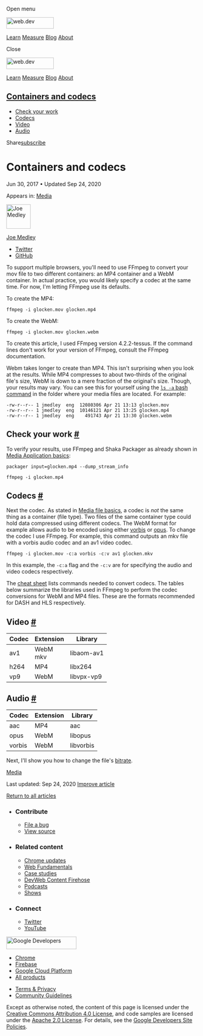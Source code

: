 <span class="w-tooltip w-tooltip--left">Open menu</span>

<a href="/" class="gc-analytics-event header-default__logo-link"><img src="/images/lockup.svg" alt="web.dev" class="header-default__logo" width="125" height="30" /></a>

<a href="/learn/" class="gc-analytics-event header-default__link">Learn</a> <a href="/measure/" class="gc-analytics-event header-default__link">Measure</a> <a href="/blog/" class="gc-analytics-event header-default__link">Blog</a> <a href="/about/" class="gc-analytics-event header-default__link">About</a>

<span class="w-tooltip">Close</span>

<a href="/" class="gc-analytics-event"><img src="/images/lockup.svg" alt="web.dev" class="drawer-default__logo" width="125" height="30" /></a>

<a href="/learn/" class="gc-analytics-event drawer-default__link">Learn</a> <a href="/measure/" class="gc-analytics-event drawer-default__link">Measure</a> <a href="/blog/" class="gc-analytics-event drawer-default__link">Blog</a> <a href="/about/" class="gc-analytics-event drawer-default__link">About</a>

<a href="#containers-and-codecs" class="w-toc__header--link">Containers and codecs</a>
--------------------------------------------------------------------------------------

-   [Check your work](#check-your-work)
-   [Codecs](#codecs)
-   [Video](#video)
-   [Audio](#audio)

Share<a href="/newsletter/" class="gc-analytics-event w-actions__fab w-actions__fab--subscribe"><span>subscribe</span></a>

Containers and codecs
=====================

Jun 30, 2017 <span class="w-author__separator">•</span> Updated Sep 24, 2020

<span class="w-post-signpost__title">Appears in:</span> <a href="/media" class="w-post-signpost__link">Media</a>

[<img src="https://web-dev.imgix.net/image/admin/ynJFmvKEbD9diZZsTdkD.jpg?auto=format&amp;fit=crop&amp;h=64&amp;w=64" alt="Joe Medley" class="w-author__image" sizes="(min-width: 64px) 64px, calc(100vw - 48px)" srcset="https://web-dev.imgix.net/image/admin/ynJFmvKEbD9diZZsTdkD.jpg?fit=crop&amp;h=64&amp;w=64&amp;auto=format&amp;dpr=1&amp;q=75, https://web-dev.imgix.net/image/admin/ynJFmvKEbD9diZZsTdkD.jpg?fit=crop&amp;h=64&amp;w=64&amp;auto=format&amp;dpr=2&amp;q=50 2x, https://web-dev.imgix.net/image/admin/ynJFmvKEbD9diZZsTdkD.jpg?fit=crop&amp;h=64&amp;w=64&amp;auto=format&amp;dpr=3&amp;q=35 3x, https://web-dev.imgix.net/image/admin/ynJFmvKEbD9diZZsTdkD.jpg?fit=crop&amp;h=64&amp;w=64&amp;auto=format&amp;dpr=4&amp;q=23 4x, https://web-dev.imgix.net/image/admin/ynJFmvKEbD9diZZsTdkD.jpg?fit=crop&amp;h=64&amp;w=64&amp;auto=format&amp;dpr=5&amp;q=20 5x" width="64" height="64" />](/authors/joemedley/)

<a href="/authors/joemedley/" class="w-author__name-link">Joe Medley</a>

-   <a href="https://twitter.com/medleyjp" class="w-author__link">Twitter</a>
-   <a href="https://github.com/jpmedley" class="w-author__link">GitHub</a>

To support multiple browsers, you'll need to use FFmpeg to convert your mov file to two different containers: an MP4 container and a WebM container. In actual practice, you would likely specify a codec at the same time. For now, I'm letting FFmpeg use its defaults.

To create the MP4:

    ffmpeg -i glocken.mov glocken.mp4

To create the WebM:

    ffmpeg -i glocken.mov glocken.webm

To create this article, I used FFmpeg version 4.2.2-tessus. If the command lines don't work for your version of FFmpeg, consult the FFmpeg documentation.

Webm takes longer to create than MP4. This isn't surprising when you look at the results. While MP4 compresses to about two-thirds of the original file's size, WebM is down to a mere fraction of the original's size. Though, your results may vary. You can see this for yourself using the [`ls -a` bash command](https://www.tecmint.com/15-basic-ls-command-examples-in-linux/) in the folder where your media files are located. For example:

    -rw-r--r-- 1 jmedley  eng  12080306 Apr 21 13:13 glocken.mov
    -rw-r--r-- 1 jmedley  eng  10146121 Apr 21 13:25 glocken.mp4
    -rw-r--r-- 1 jmedley  eng    491743 Apr 21 13:30 glocken.webm

Check your work <a href="#check-your-work" class="w-headline-link">#</a>
------------------------------------------------------------------------

To verify your results, use FFmpeg and Shaka Packager as already shown in [Media Application basics](/media-application-basics):

    packager input=glocken.mp4 --dump_stream_info

    ffmpeg -i glocken.mp4

Codecs <a href="#codecs" class="w-headline-link">#</a>
------------------------------------------------------

Next the codec. As stated in [Media file basics](/media-file-basics), a codec is *not* the same thing as a container (file type). Two files of the same container type could hold data compressed using different codecs. The WebM format for example allows audio to be encoded using either [vorbis](https://en.wikipedia.org/wiki/Vorbis) or [opus](https://en.wikipedia.org/wiki/Opus_(audio_format)). To change the codec I use FFmpeg. For example, this command outputs an mkv file with a vorbis audio codec and an av1 video codec.

    ffmpeg -i glocken.mov -c:a vorbis -c:v av1 glocken.mkv

In this example, the `-c:a` flag and the `-c:v` are for specifying the audio and video codecs respectively.

The [cheat sheet](/media-cheat-sheet#codec) lists commands needed to convert codecs. The tables below summarize the libraries used in FFmpeg to perform the codec conversions for WebM and MP4 files. These are the formats recommended for DASH and HLS respectively.

Video <a href="#video" class="w-headline-link">#</a>
----------------------------------------------------

<table><thead><tr class="header"><th>Codec</th><th>Extension</th><th>Library</th></tr></thead><tbody><tr class="odd"><td>av1</td><td>WebM<br />
mkv</td><td>libaom-av1</td></tr><tr class="even"><td>h264</td><td>MP4</td><td>libx264</td></tr><tr class="odd"><td>vp9</td><td>WebM</td><td>libvpx-vp9</td></tr></tbody></table>

Audio <a href="#audio" class="w-headline-link">#</a>
----------------------------------------------------

<table><thead><tr class="header"><th>Codec</th><th>Extension</th><th>Library</th></tr></thead><tbody><tr class="odd"><td>aac</td><td>MP4</td><td>aac</td></tr><tr class="even"><td>opus</td><td>WebM</td><td>libopus</td></tr><tr class="odd"><td>vorbis</td><td>WebM</td><td>libvorbis</td></tr></tbody></table>

Next, I'll show you how to change the file's [bitrate](/bitrate).

<a href="/tags/media/" class="w-chip">Media</a>

<span class="w-mr--sm">Last updated: Sep 24, 2020 </span>[Improve article](https://github.com/GoogleChrome/web.dev/blob/master/src/site/content/en/media/containers-and-codecs/index.md)

<a href="/media" class="gc-analytics-event w-article-navigation__link w-article-navigation__link--back w-article-navigation__link--single">Return to all articles</a>

-   ### Contribute

    -   <a href="https://github.com/GoogleChrome/web.dev/issues/new?assignees=&amp;labels=bug&amp;template=bug_report.md&amp;title=" class="w-footer__linkbox-link">File a bug</a>
    -   <a href="https://github.com/googlechrome/web.dev" class="w-footer__linkbox-link">View source</a>

-   ### Related content

    -   <a href="https://blog.chromium.org/" class="w-footer__linkbox-link">Chrome updates</a>
    -   <a href="https://developers.google.com/web/" class="w-footer__linkbox-link">Web Fundamentals</a>
    -   <a href="https://developers.google.com/web/showcase/" class="w-footer__linkbox-link">Case studies</a>
    -   <a href="https://devwebfeed.appspot.com/" class="w-footer__linkbox-link">DevWeb Content Firehose</a>
    -   <a href="/podcasts/" class="w-footer__linkbox-link">Podcasts</a>
    -   <a href="/shows/" class="w-footer__linkbox-link">Shows</a>

-   ### Connect

    -   <a href="https://www.twitter.com/ChromiumDev" class="w-footer__linkbox-link">Twitter</a>
    -   <a href="https://www.youtube.com/user/ChromeDevelopers" class="w-footer__linkbox-link">YouTube</a>

<a href="https://developers.google.com/" class="w-footer__utility-logo-link"><img src="/images/lockup-color.png" alt="Google Developers" class="w-footer__utility-logo" width="185" height="33" /></a>

-   <a href="https://developer.chrome.com/" class="w-footer__utility-link">Chrome</a>
-   <a href="https://firebase.google.com/" class="w-footer__utility-link">Firebase</a>
-   <a href="https://cloud.google.com/" class="w-footer__utility-link">Google Cloud Platform</a>
-   <a href="https://developers.google.com/products" class="w-footer__utility-link">All products</a>

<!-- -->

-   <a href="https://policies.google.com/" class="w-footer__utility-link">Terms &amp; Privacy</a>
-   <a href="/community-guidelines/" class="w-footer__utility-link">Community Guidelines</a>

Except as otherwise noted, the content of this page is licensed under the [Creative Commons Attribution 4.0 License](https://creativecommons.org/licenses/by/4.0/), and code samples are licensed under the [Apache 2.0 License](https://www.apache.org/licenses/LICENSE-2.0). For details, see the [Google Developers Site Policies](https://developers.google.com/terms/site-policies).
